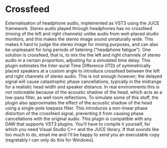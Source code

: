 # Crossfeed
Externalisation of headphone audio, implemented as VST3 using the JUCE framework. Stereo audio played through headphones has no crossfeed (mixing of the left and right channels) unlike audio from well-placed studio monitors, and this makes the stereo image sound unnaturally wide. This makes it hard to judge the stereo image for mixing purposes, and can also be unpleasant for long periods of listening ("headphone fatigue"). One solution is crossfeed, that is, to mix the the left and right channels of stereo audio in a certain proportion, adjusting for a simulated time delay. This plugin estimates the Inter-aural Time Difference (ITD) of symmetrically placed speakers at a custom angle to introduce crossfeed between the left and right channels of stereo audio. This is not enough however; the delayed signal will cause catastrophic phase cancellations, typically in the midrange for a realistic head width and speaker distance. In real environments this is not noticeable because of the acoustic shadow of the head, which acts as a low-pass filter, as well room reflections. To simulate some of this stuff, the plugin also approximates the effect of the acoustic shadow of the head using a single-pole lowpass filter. This introduces a non-linear phase distortion of the crossfeed signal, preventing it from causing phase cancellations with the original audio. This plugin is compatible with any DAW that supports VST3 plugins. You'll have to compile it yourself, for which you need Visual Studio C++ and the JUCE library. If that sounds like too much to do, email me and I'll be happy to send you an executable copy (regretably I can only do this for Windows). 

